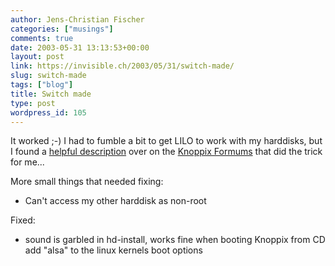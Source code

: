 ```yaml
---
author: Jens-Christian Fischer
categories: ["musings"]
comments: true
date: 2003-05-31 13:13:53+00:00
layout: post
link: https://invisible.ch/2003/05/31/switch-made/
slug: switch-made
tags: ["blog"]
title: Switch made
type: post
wordpress_id: 105
---
```


It worked ;-)
I had to fumble a bit to get LILO to work with my harddisks, but I found a [helpful description](https://www.linuxtag.org/cgi-bin/yabb/YaBB.pl?board=knoppix-de;action=display;num=1045345401;start=3) over on the [Knoppix  Formums](https://www.linuxtag.org/cgi-bin/yabb/YaBB.pl) that did the trick for me...

More small things that needed fixing:


  * Can't access my other harddisk as non-root


Fixed:

  * sound is garbled in hd-install, works fine when booting Knoppix from CD  
add "alsa" to the linux kernels boot options
